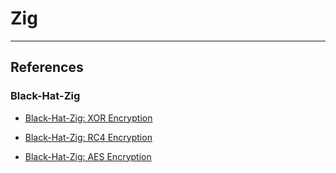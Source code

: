 # Zig

---
## References

### Black-Hat-Zig

- [Black-Hat-Zig: XOR Encryption](https://black-hat-zig.cx330.tw/Basic-Payload-Management/Payload-Encryption/XOR/)

- [Black-Hat-Zig: RC4 Encryption](https://black-hat-zig.cx330.tw/Basic-Payload-Management/Payload-Encryption/RC4/)

- [Black-Hat-Zig: AES Encryption](https://black-hat-zig.cx330.tw/Basic-Payload-Management/Payload-Encryption/AES/)